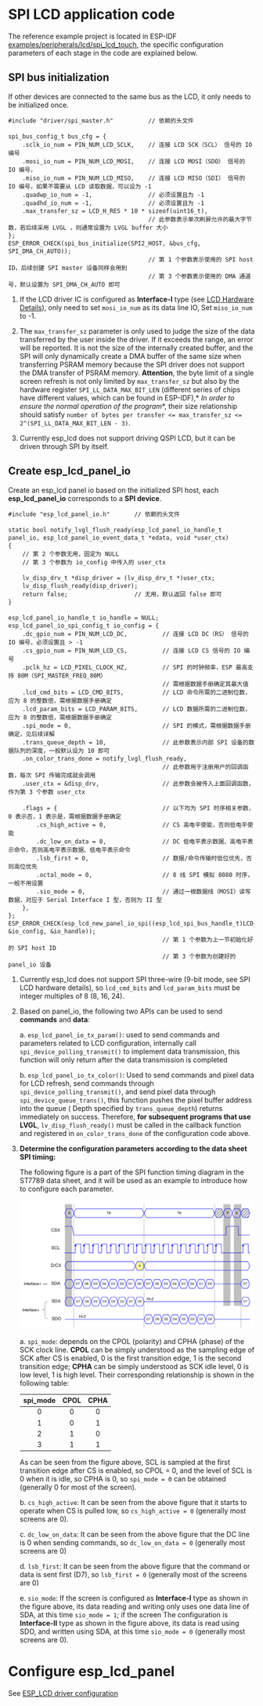 # SPI LCD application code

The reference example project is located in ESP-IDF [examples/peripherals/lcd/spi_lcd_touch](https://github.com/espressif/esp-idf/tree/release/v5.0/examples/peripherals/lcd/spi_lcd_touch/main ), the specific configuration parameters of each stage in the code are explained below.

## SPI bus initialization

If other devices are connected to the same bus as the LCD, it only needs to be initialized once.

```
#include "driver/spi_master.h"          // 依赖的头文件

spi_bus_config_t bus_cfg = {
    .sclk_io_num = PIN_NUM_LCD_SCLK,    // 连接 LCD SCK（SCL） 信号的 IO 编号
    .mosi_io_num = PIN_NUM_LCD_MOSI,    // 连接 LCD MOSI（SDO） 信号的 IO 编号，
    .miso_io_num = PIN_NUM_LCD_MISO,    // 连接 LCD MISO（SDI） 信号的 IO 编号，如果不需要从 LCD 读取数据，可以设为 -1
    .quadwp_io_num = -1,                // 必须设置且为 -1
    .quadhd_io_num = -1,                // 必须设置且为 -1
    .max_transfer_sz = LCD_H_RES * 10 * sizeof(uint16_t),
                                        // 此参数表示单次刷屏允许的最大字节数，若后续采用 LVGL ，则通常设置为 LVGL buffer 大小
};
ESP_ERROR_CHECK(spi_bus_initialize(SPI2_HOST, &bus_cfg, SPI_DMA_CH_AUTO));
                                        // 第 1 个参数表示使用的 SPI host ID，后续创建 SPI master 设备同样会用到
                                        // 第 3 个参数表示使用的 DMA 通道号，默认设置为 SPI_DMA_CH_AUTO 即可
```

1. If the LCD driver IC is configured as **Interface-I** type (see [LCD Hardware Details](./esp_lcd_hardware.md#interface-iii-mode)), only need to set `mosi_io_num` as its data line IO, Set `miso_io_num` to -1.

2. The `max_transfer_sz` parameter is only used to judge the size of the data transferred by the user inside the driver. If it exceeds the range, an error will be reported. It is not the size of the internally created buffer, and the SPI will only dynamically create a DMA buffer of the same size when transferring PSRAM memory because the SPI driver does not support the DMA transfer of PSRAM memory. **Attention**, the byte limit of a single screen refresh is not only limited by `max_transfer_sz` but also by the hardware register `SPI_LL_DATA_MAX_BIT_LEN` (different series of chips have different values, which can be found in ESP-IDF),* *In order to ensure the normal operation of the program**, their size relationship should satisfy `number of bytes per transfer <= max_transfer_sz <= 2^(SPI_LL_DATA_MAX_BIT_LEN - 3)`.

3. Currently esp_lcd does not support driving QSPI LCD, but it can be driven through SPI by itself.

## Create esp_lcd_panel_io

Create an esp_lcd panel io based on the initialized SPI host, each **esp_lcd_panel_io** corresponds to a **SPI device**.

```
#include "esp_lcd_panel_io.h"       // 依赖的头文件

static bool notify_lvgl_flush_ready(esp_lcd_panel_io_handle_t panel_io, esp_lcd_panel_io_event_data_t *edata, void *user_ctx)
{
    // 第 2 个参数无用，固定为 NULL
    // 第 3 个参数为 io_config 中传入的 user_ctx

    lv_disp_drv_t *disp_driver = (lv_disp_drv_t *)user_ctx;
    lv_disp_flush_ready(disp_driver);
    return false;                   // 无用，默认返回 false 即可
}

esp_lcd_panel_io_handle_t io_handle = NULL;
esp_lcd_panel_io_spi_config_t io_config = {
    .dc_gpio_num = PIN_NUM_LCD_DC,          // 连接 LCD DC（RS） 信号的 IO 编号，必须设置且 > -1
    .cs_gpio_num = PIN_NUM_LCD_CS,          // 连接 LCD CS 信号的 IO 编号
    .pclk_hz = LCD_PIXEL_CLOCK_HZ,          // SPI 的时钟频率，ESP 最高支持 80M（SPI_MASTER_FREQ_80M）
                                            // 需根据数据手册确定其最大值
    .lcd_cmd_bits = LCD_CMD_BITS,           // LCD 命令所需的二进制位数，应为 8 的整数倍，需根据数据手册确定
    .lcd_param_bits = LCD_PARAM_BITS,       // LCD 数据所需的二进制位数，应为 8 的整数倍，需根据数据手册确定
    .spi_mode = 0,                          // SPI 的模式，需根据数据手册确定，见后续详解
    .trans_queue_depth = 10,                // 此参数表示内部 SPI 设备的数据队列的深度，一般默认设为 10 即可
    .on_color_trans_done = notify_lvgl_flush_ready,
                                            // 此参数用于注册用户的回调函数，每次 SPI 传输完成就会调用
    .user_ctx = &disp_drv,                  // 此参数会被传入上面回调函数，作为第 3 个参数 user_ctx

    .flags = {                              // 以下均为 SPI 时序相关参数，0 表示否，1 表示是，需根据数据手册确定
        .cs_high_active = 0,                // CS 高电平使能，否则低电平使能
        .dc_low_on_data = 0,                // DC 低电平表示数据、高电平表示命令，否则高电平表示数据、低电平表示命令
        .lsb_first = 0,                     // 数据/命令传输时低位优先，否则高位优先
        .octal_mode = 0,                    // 8 线 SPI 模拟 8080 时序，一般不用设置
        .sio_mode = 0,                      // 通过一根数据线（MOSI）读写数据，对应于 Serial Interface I 型，否则为 II 型
    },
};
ESP_ERROR_CHECK(esp_lcd_new_panel_io_spi((esp_lcd_spi_bus_handle_t)LCD_HOST, &io_config, &io_handle));
                                            // 第 1 个参数为上一节初始化好的 SPI host ID
                                            // 第 3 个参数为创建好的 panel_io 设备
```

1. Currently esp_lcd does not support SPI three-wire (9-bit mode, see SPI LCD hardware details), so `lcd_cmd_bits` and `lcd_param_bits` must be integer multiples of 8 (8, 16, 24).

2. Based on panel_io, the following two APIs can be used to send **commands** and **data**:

    a. `esp_lcd_panel_io_tx_param()`: used to send commands and parameters related to LCD configuration, internally call `spi_device_polling_transmit()` to implement data transmission, this function will only return after the data transmission is completed

    b. `esp_lcd_panel_io_tx_color()`: Used to send commands and pixel data for LCD refresh, send commands through `spi_device_polling_transmit()`, and send pixel data through `spi_device_queue_trans()`, this function pushes the pixel buffer address into the queue ( Depth specified by `trans_queue_depth`) returns immediately on success. Therefore, **for subsequent programs that use LVGL**, `lv_disp_flush_ready()` must be called in the callback function and registered in `on_color_trans_done` of the configuration code above.

3. **Determine the configuration parameters according to the data sheet SPI timing:**

    The following figure is a part of the SPI function timing diagram in the ST7789 data sheet, and it will be used as an example to introduce how to configure each parameter.

    <div align=center ><img src="../_static/st7789_spi_timing.png" width=600/></div>

    a. `spi_mode`: depends on the CPOL (polarity) and CPHA (phase) of the SCK clock line. **CPOL** can be simply understood as the sampling edge of SCK after CS is enabled, 0 is the first transition edge, 1 is the second transition edge; **CPHA** can be simply understood as SCK idle level, 0 is low level, 1 is high level. Their corresponding relationship is shown in the following table:

    | spi_mode | CPOL | CPHA |
    | :------: | :--: | :--: |
    | 0        | 0    | 0    |
    | 1        | 0    | 1    |
    | 2        | 1    | 0    |
    | 3        | 1    | 1    |

    As can be seen from the figure above, SCL is sampled at the first transition edge after CS is enabled, so CPOL = 0, and the level of SCL is 0 when it is idle, so CPHA is 0, so `spi_mode = 0` can be obtained (generally 0 for most of the screen).

    b. `cs_high_active`: It can be seen from the above figure that it starts to operate when CS is pulled low, so `cs_high_active = 0` (generally most screens are 0).

    c. `dc_low_on_data`: It can be seen from the above figure that the DC line is 0 when sending commands, so `dc_low_on_data = 0` (generally most screens are 0)

    d. `lsb_first`: It can be seen from the above figure that the command or data is sent first (D7), so `lsb_first = 0` (generally most of the screens are 0)

    e. `sio_mode`: If the screen is configured as **Interface-I** type as shown in the figure above, its data reading and writing only uses one data line of SDA, at this time `sio_mode = 1`; if the screen The configuration is **Interface-II** type as shown in the figure above, its data is read using SDO, and written using SDA, at this time `sio_mode = 0` (generally most screens are 0).

# Configure esp_lcd_panel

See [ESP_LCD driver configuration](./esp_lcd_panel_config.md)
